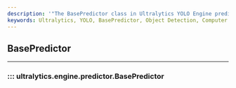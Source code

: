 ```yaml
---
description: '"The BasePredictor class in Ultralytics YOLO Engine predicts object detection in images and videos. Learn to implement YOLO with ease."'
keywords: Ultralytics, YOLO, BasePredictor, Object Detection, Computer Vision, Fast Model, Insights
---
```


## BasePredictor
---
### ::: ultralytics.engine.predictor.BasePredictor
<br><br>
